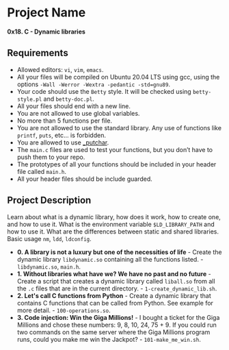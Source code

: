 # Project Name
**0x18. C - Dynamic libraries**

##  Requirements
*   Allowed editors: `vi`, `vim`, `emacs`.
*   All your files will be compiled on Ubuntu 20.04 LTS using gcc, using the options `-Wall -Werror -Wextra -pedantic -std=gnu89`.
*   Your code should use the `Betty` style. It will be checked using `betty-style.pl` and `betty-doc.pl`.
*   All your files should end with a new line.
*   You are not allowed to use global variables.
*   No more than 5 functions per file.
*   You are not allowed to use the standard library. Any use of functions like `printf`, `puts`, etc… is forbidden.
*   You are allowed to use [_putchar](https://github.com/holbertonschool/_putchar.c/blob/master/_putchar.c).
*   The `main.c` files are used to test your functions, but you don’t have to push them to your repo.
*   The prototypes of all your functions should be included in your header file called `main.h`.
*   All your header files should be include guarded.


## Project Description
Learn about what is a dynamic library, how does it work, how to create one, and how to use it.
What is the environment variable `$LD_LIBRARY_PATH` and how to use it.
What are the differences between static and shared libraries.
Basic usage `nm`, `ldd`, `ldconfig`.

* **0. A library is not a luxury but one of the necessities of life** - Create the dynamic library `libdynamic.so` containing all the functions listed. - `libdynamic.so`, `main.h`.
* **1. Without libraries what have we? We have no past and no future** - Create a script that creates a dynamic library called `liball.so` from all the `.c` files that are in the current directory. - `1-create_dynamic_lib.sh`.
* **2. Let's call C functions from Python** - Create a dynamic library that contains C functions that can be called from Python. See example for more detail. - `100-operations.so`.
* **3. Code injection: Win the Giga Millions!** - I bought a ticket for the Giga Millions and chose these numbers: 9, 8, 10, 24, 75 + 9. If you could run two commands on the same server where the Giga Millions program runs, could you make me win the Jackpot? - `101-make_me_win.sh`.
